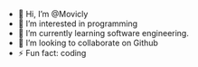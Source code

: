 - 👋 Hi, I’m @Movicly
- 👀 I’m interested in programming
- 🌱 I’m currently learning software engineering.
- 💞️ I’m looking to collaborate on Github
- ⚡ Fun fact: coding

<!---
Movicly/Movicly is a ✨ special ✨ repository because its `README.md` (this file) appears on your GitHub profile.
You can click the Preview link to take a look at your changes.
--->
